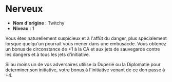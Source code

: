 # Nerveux

 * **Nom d'origine** : Twitchy
 * **Niveau** : 1


<p>Vous êtes naturellement suspicieux et à l'affût du danger, plus spécialement lorsque quelqu'un pourrait vous mener dans une embusacde. Vous obtenez un bonus de circonstance de +1 à la CA et aux jets de sauvegarde contre les dangers et à tous les jets d'initiative.</p>
<p>Si au moins un de vos adversaires utilise la Duperie ou la Diplomatie pour determiner son initiative, votre bonus à l'initiative venant de ce don passe à +4.</p>